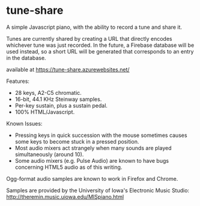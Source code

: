tune-share
========

A simple Javascript piano, with the ability to record a tune and share it.

Tunes are currently shared by creating a URL that directly encodes whichever tune was just recorded. In the future, a Firebase database will be used instead, so a short URL will be generated that corresponds to an entry in the database.

available at https://tune-share.azurewebsites.net/

Features:

* 28 keys, A2-C5 chromatic.
* 16-bit, 44.1 KHz Steinway samples.
* Per-key sustain, plus a sustain pedal.
* 100% HTML/Javascript.

Known Issues:

* Pressing keys in quick succession with the mouse sometimes causes some keys to become stuck in a pressed position.
* Most audio mixers act strangely when many sounds are played simultaneously (around 10).
* Some audio mixers (e.g. Pulse Audio) are known to have bugs concerning HTML5 audio as of this writing.

Ogg-format audio samples are known to work in Firefox and Chrome.

Samples are provided by the University of Iowa's Electronic Music Studio:
http://theremin.music.uiowa.edu/MISpiano.html